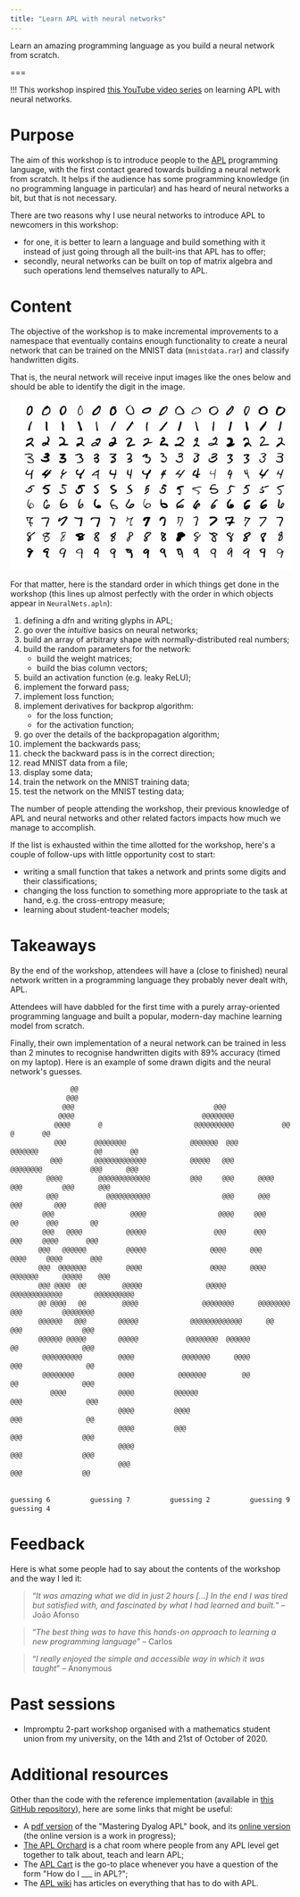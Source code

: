 ```yaml
---
title: "Learn APL with neural networks"
---
```


Learn an amazing programming language as you build
a neural network from scratch.

===

!!! This workshop inspired [this YouTube video series][yt-series] on learning APL with neural networks.

# Purpose

The aim of this workshop is to introduce people to the [APL] programming language, with the first contact geared towards building a neural network from scratch. It helps if the audience has some programming knowledge (in no programming language in particular) and has heard of neural networks a bit, but that is not necessary.

There are two reasons why I use neural networks to introduce APL to newcomers in this workshop:

 - for one, it is better to learn a language and build something with it instead of just going through all the built-ins that APL has to offer;
 - secondly, neural networks can be built on top of matrix algebra and such operations lend themselves naturally to APL.


# Content

The objective of the workshop is to make incremental improvements to a namespace that eventually contains enough functionality to create a neural network that can be trained on the MNIST data (`mnistdata.rar`) and classify handwritten digits.

That is, the neural network will receive input images like the ones below and should be able to identify the digit in the image.

![MNIST image examples](_MnistExamples.png "Image by Josef Steppan, CC BY-SA 4.0 license")

For that matter, here is the standard order in which things get done in the workshop (this lines up almost perfectly with the order in which objects appear in `NeuralNets.apln`):

 1. defining a dfn and writing glyphs in APL;
 2. go over the *intuitive* basics on neural networks;
 3. build an array of arbitrary shape with normally-distributed real numbers;
 4. build the random parameters for the network:
    - build the weight matrices;
    - build the bias column vectors;
 5. build an activation function (e.g. leaky ReLU);
 6. implement the forward pass;
 7. implement loss function;
 8. implement derivatives for backprop algorithm:
    - for the loss function;
    - for the activation function;
 9. go over the details of the backpropagation algorithm;
 10. implement the backwards pass;
 11. check the backward pass is in the correct direction;
 12. read MNIST data from a file;
 13. display some data;
 14. train the network on the MNIST training data;
 15. test the network on the MNIST testing data;

The number of people attending the workshop, their previous knowledge of APL and neural networks and other related factors impacts how much we manage to accomplish.

If the list is exhausted within the time allotted for the workshop, here's a couple of follow-ups with little opportunity cost to start:

 - writing a small function that takes a network and prints some digits and their classifications;
 - changing the loss function to something more appropriate to the task at hand, e.g. the cross-entropy measure;
 - learning about student-teacher models;


# Takeaways

By the end of the workshop, attendees will have a (close to finished) neural network written in a programming language they probably never dealt with, APL.

Attendees will have dabbled for the first time with a purely array-oriented programming language and built a popular, modern-day machine learning model from scratch.

Finally, their own implementation of a neural network can be trained in less than 2 minutes to recognise handwritten digits with 89% accuracy (timed on my laptop).
Here is an example of some drawn digits and the neural network's guesses.

```APL
               @@                                                                                   
              @@@                                                                                   
             @@@                                   @@@                                              
            @@@@                                @@@@@@@@                                            
           @@@@       @                       @@@@@@@@@@            @@                @       @@    
           @@@       @@@@@@@@                @@@@@@@  @@@       @@@@@@@              @@       @@    
          @@@        @@@@@@@@@@@@@           @@@@@   @@@        @@@@@@@@            @@@      @@@    
         @@@@         @@@@@@@@@@@@@          @@@     @@@      @@@@    @@@          @@@      @@@     
         @@@            @@@@@@@@@@@                  @@@      @@@      @@@        @@@       @@@     
        @@@                   @@@@                  @@@@     @@@        @@       @@@        @@      
        @@@   @@@@           @@@@@                 @@@       @@@        @@@     @@@@       @@@      
       @@@   @@@@@@          @@@@@                @@@@      @@@        @@@@     @@@@       @@@      
       @@@  @@@@@@@          @@@@                 @@@@      @@@@    @@@@@@@      @@@@@    @@@       
       @@@ @@@@  @@         @@@@@                @@@@@       @@@@@@@@@@@@@        @@@@@@@@@@        
       @@ @@@@   @@         @@@@                @@@@@@@@      @@@@@@@@ @@@          @@@@@@@@        
       @@@@@@   @@@        @@@@@             @@@@@@@@@@@@@      @@     @@@               @@@        
       @@@@@@ @@@@@        @@@@@            @@@@@@@@  @@@@@@           @@                @@@        
        @@@@@@@@@@         @@@@            @@@@@@@      @@@@          @@@                @@         
        @@@@@@@@           @@@@           @@@@@@@         @@          @@                @@@         
          @@@@             @@@@          @@@@@@                      @@@                @@@         
                           @@@@          @@@@                        @@@                @@          
                           @@@@          @@@                         @@@               @@@          
                           @@@@                                      @@@               @@@          
                           @@@                                       @@@               @@           
                                                                                                    
                                                                                                    
guessing 6          guessing 7          guessing 2          guessing 9          guessing 4          
```

# Feedback

Here is what some people had to say about the contents of the workshop and the way I led it:

 > “*It was amazing what we did in just 2 hours [...] In the end I was tired but satisfied with, and fascinated by what I had learned and built.*” – João Afonso

<!-- -->

 > “*The best thing was to have this hands-on approach to learning a new programming language*” – Carlos

<!-- -->

 > “*I really enjoyed the simple and accessible way in which it was taught*” – Anonymous


# Past sessions

 - Impromptu 2-part workshop organised with a mathematics student union from my university, on the 14th and 21st of October of 2020.


# Additional resources

Other than the code with the reference implementation (available in [this GitHub repository][workshops-gh]), here are some links that might be useful:

 - A [pdf version][mdapl-pdf] of the "Mastering Dyalog APL" book, and its [online version][mdapl-online] (the online version is a work in progress);
 - [The APL Orchard][apl-orchard] is a chat room where people from any APL level get together to talk about, teach and learn APL;
 - The [APL Cart][aplcart] is the go-to place whenever you have a question of the form "How do I ___ in APL?";
 - The [APL wiki][aplwiki] has articles on everything that has to do with APL.

[APL]: https://aplwiki.com
[license]: https://creativecommons.org/licenses/by-nc-sa/4.0/
[Dyalog]: https://dyalog.com
[workshops-gh]: https://github.com/mathspp/training/
[mdapl-pdf]: https://www.dyalog.com/mastering-dyalog-apl.htm
[mdapl-online]: https://mastering.dyalog.com
[apl-orchard]: https://chat.stackexchange.com/rooms/52405/the-apl-orchard
[aplcart]: https://aplcart.info/
[aplwiki]: https://aplwiki.com
[yt-series]: https://www.youtube.com/playlist?list=PLgTqamKi1MS3p-O0QAgjv5vt4NY5OgpiM
